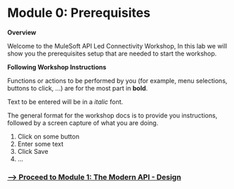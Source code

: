 # Module 0: Prerequisites

**Overview**

Welcome to the MuleSoft API Led Connectivity Workshop, In this lab we will show you the prerequisites setup that are needed to start the workshop.

**Following Workshop Instructions**

Functions or actions to be performed by you (for example, menu selections, buttons to click, …​) are for the most part in **bold**.

Text to be entered will be in a _italic_ font.

The general format for the workshop docs is to provide you instructions, followed by a screen capture of what you are doing.

1.  Click on some button
2.  Enter some text
3.  Click Save
4.  …​

### [\--> Proceed to Module 1: The Modern API - Design](/module1-overview.md)
